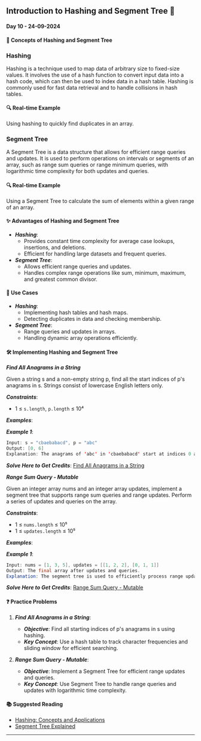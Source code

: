 
## Introduction to Hashing and Segment Tree 🚀

#### Day 10 - 24-09-2024

#### **📖 Concepts of Hashing and Segment Tree**

### Hashing
Hashing is a technique used to map data of arbitrary size to fixed-size values. It involves the use of a hash function to convert input data into a hash code, which can then be used to index data in a hash table. Hashing is commonly used for fast data retrieval and to handle collisions in hash tables.

#### 🔍 Real-time Example
Using hashing to quickly find duplicates in an array.

### Segment Tree
A Segment Tree is a data structure that allows for efficient range queries and updates. It is used to perform operations on intervals or segments of an array, such as range sum queries or range minimum queries, with logarithmic time complexity for both updates and queries.

#### 🔍 Real-time Example
Using a Segment Tree to calculate the sum of elements within a given range of an array.

#### **✨ Advantages of Hashing and Segment Tree**

- **_Hashing_**:
  - Provides constant time complexity for average case lookups, insertions, and deletions.
  - Efficient for handling large datasets and frequent queries.
- **_Segment Tree_**:
  - Allows efficient range queries and updates.
  - Handles complex range operations like sum, minimum, maximum, and greatest common divisor.

#### **🌟 Use Cases**

- **_Hashing_**:
  - Implementing hash tables and hash maps.
  - Detecting duplicates in data and checking membership.
- **_Segment Tree_**:
  - Range queries and updates in arrays.
  - Handling dynamic array operations efficiently.

#### **🛠️ Implementing Hashing and Segment Tree**

**_Find All Anagrams in a String_**

Given a string s and a non-empty string p, find all the start indices of p's anagrams in s. Strings consist of lowercase English letters only.

**_Constraints_**:

- 1 ≤ `s.length`, `p.length` ≤ 10⁴

**_Examples_**:

**_Example 1_**:

```java
Input: s = "cbaebabacd", p = "abc"
Output: [0, 6]
Explanation: The anagrams of 'abc' in 'cbaebabacd' start at indices 0 and 6.
```

**_Solve Here to Get Credits_**: [Find All Anagrams in a String](https://leetcode.com/problems/find-all-anagrams-in-a-string/)

**_Range Sum Query - Mutable_**

Given an integer array nums and an integer array updates, implement a segment tree that supports range sum queries and range updates. Perform a series of updates and queries on the array.

**_Constraints_**:

- 1 ≤ `nums.length` ≤ 10⁵
- 1 ≤ `updates.length` ≤ 10⁵

**_Examples_**:

**_Example 1_**:

```java
Input: nums = [1, 3, 5], updates = [[1, 2, 2], [0, 1, 1]]
Output: The final array after updates and queries.
Explanation: The segment tree is used to efficiently process range updates and queries.
```

**_Solve Here to Get Credits_**: [Range Sum Query - Mutable](https://leetcode.com/problems/range-sum-query-mutable/)


#### **❓ Practice Problems**

1. **_Find All Anagrams in a String_**:
   - **_Objective_**: Find all starting indices of p's anagrams in s using hashing.
   - **_Key Concept_**: Use a hash table to track character frequencies and sliding window for efficient searching.

2. **_Range Sum Query - Mutable_**:
   - **_Objective_**: Implement a Segment Tree for efficient range updates and queries.
   - **_Key Concept_**: Use Segment Tree to handle range queries and updates with logarithmic time complexity.


#### **📚 Suggested Reading**

- [Hashing: Concepts and Applications](https://www.geeksforgeeks.org/hash-table/)
- [Segment Tree Explained](https://www.geeksforgeeks.org/segment-tree-set-1-sum-of-given-range/)

---
